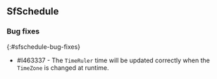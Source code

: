 ## SfSchedule

### Bug fixes
{:#sfschedule-bug-fixes}

* \#I463337 - The `TimeRuler` time will be updated correctly when the `TimeZone` is changed at runtime.
